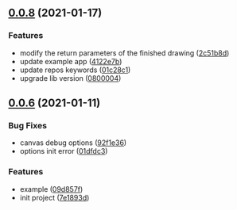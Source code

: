 ## [0.0.8](https://github.com/lanxuexing/ngx-canvas/compare/v0.0.6...v0.0.8) (2021-01-17)


### Features

* modify the return parameters of the finished drawing ([2c51b8d](https://github.com/lanxuexing/ngx-canvas/commit/2c51b8d50ed221d215754319844e4af0dadb1674))
* update example app ([4122e7b](https://github.com/lanxuexing/ngx-canvas/commit/4122e7b32247ad83bd76bbe9453a2badb5ae197b))
* update repos keywords ([01c28c1](https://github.com/lanxuexing/ngx-canvas/commit/01c28c1944805d1e3875e1f2b5107624bfc803bd))
* upgrade lib version ([0800004](https://github.com/lanxuexing/ngx-canvas/commit/0800004618d82dba7aee9d10f2761c71c6c2bce8))



## [0.0.6](https://github.com/lanxuexing/ngx-canvas/compare/7e1893d9cb643372b4bdd3c3c05c5929ac505d50...v0.0.6) (2021-01-11)


### Bug Fixes

* canvas debug options ([92f1e36](https://github.com/lanxuexing/ngx-canvas/commit/92f1e36f6cf855c871914074532ca3f93b141ba3))
* options init error ([01dfdc3](https://github.com/lanxuexing/ngx-canvas/commit/01dfdc3e83e7ac3b13f2d2ba38fe38c1ec4a4650))


### Features

* example ([09d857f](https://github.com/lanxuexing/ngx-canvas/commit/09d857f9d0ef3aa26d7c800044f8991935bdf82b))
* init project ([7e1893d](https://github.com/lanxuexing/ngx-canvas/commit/7e1893d9cb643372b4bdd3c3c05c5929ac505d50))



